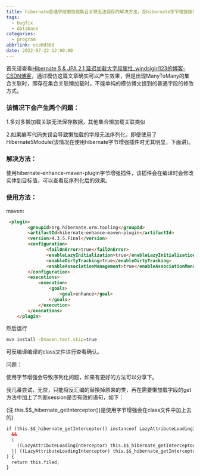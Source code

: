 ```yaml
---
title: hibernate普通字段懒加载集合关联无法保存的解决方法，及hibernate字节增强插件的使用
tags:
  - bugfix
  - database
categories:
  - program
abbrlink: ece0d388
date: 2022-07-22 12:00:00
---
```


首先请查看[Hibernate 5 & JPA 2.1 延迟加载大字段属性_windsigirl123的博客-CSDN博客](https://blog.csdn.net/windsigirl123/article/details/60957632 "Hibernate 5 & JPA 2.1 延迟加载大字段属性_windsigirl123的博客-CSDN博客")，通过模仿这篇文章确实可以产生效果，但是出现ManyToMany的集合关联时，即存在集合关联懒加载时，不能单纯的模仿博文提到的普通字段的修改方式。

### 该情况下会产生两个问题：

1.多对多懒加载关联无法保存数据，其他集合懒加载关联类似

<!-- more -->

2.如果编写代码失误会导致懒加载的字段无法序列化，即便使用了Hibernate5Module(该情况在使用hibernate字节增强插件时尤其明显，下面讲)。

### 解决方法：

使用hibernate-enhance-maven-plugin字节增强插件，该插件会在编译时会修改实体到目标值，可以查看反序列化后的效果。

### 使用方法：

maven:

```html
 <plugin>
        <groupId>org.hibernate.orm.tooling</groupId>
        <artifactId>hibernate-enhance-maven-plugin</artifactId>
        <version>4.3.5.Final</version>
        <configuration>
               <failOnError>true</failOnError>
               <enableLazyInitialization>true</enableLazyInitialization>//必须要
               <enableDirtyTracking>true</enableDirtyTracking>
               <enableAssociationManagement>true</enableAssociationManagement>//存在懒加载集合关联需要加上这个配置
        </configuration>
        <executions>
            <execution>
                <goals>
                    <goal>enhance</goal>
                </goals>
            </execution>
        </executions>
    </plugin>
```

然后运行

```bash
mvn install -Dmaven.test.skip=true
```

可反编译编译的class文件进行查看确认。

问题：

使用字节增强会导致序列化问题，如果有更好的方法可以分享下。

我几番尝试，无奈，只能将反汇编的替换掉原来的类，再在需要懒加载字段的get方法中加上了判断session是否有效的语句，如下：

(注:this.$$_hibernate_getInterceptor())是使用字节增强会在class文件中加上去的)
```html
if (this.$$_hibernate_getInterceptor() instanceof LazyAttributeLoadingInterceptor
  &&
  (
    ((LazyAttributeLoadingInterceptor) this.$$_hibernate_getInterceptor()).getLinkedSession() == null)
  || ((LazyAttributeLoadingInterceptor) this.$$_hibernate_getInterceptor()).getLinkedSession().isClosed()
) {
  return this.filed;
}
```